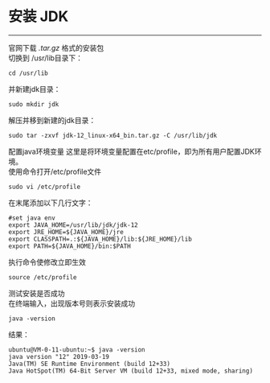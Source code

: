 # 安装 JDK
---
官网下载 *.tar.gz* 格式的安装包  
切换到 /usr/lib目录下：
```shell
cd /usr/lib
```
并新建jdk目录：
```shell
sudo mkdir jdk
```
解压并移到新建的jdk目录：
```shell
sudo tar -zxvf jdk-12_linux-x64_bin.tar.gz -C /usr/lib/jdk
```
配置java环境变量
这里是将环境变量配置在etc/profile，即为所有用户配置JDK环境。  
使用命令打开/etc/profile文件
```shell
sudo vi /etc/profile
```
在末尾添加以下几行文字：
```shell
#set java env
export JAVA_HOME=/usr/lib/jdk/jdk-12
export JRE_HOME=${JAVA_HOME}/jre    
export CLASSPATH=.:${JAVA_HOME}/lib:${JRE_HOME}/lib    
export PATH=${JAVA_HOME}/bin:$PATH
```
执行命令使修改立即生效
```shell
source /etc/profile 
```
测试安装是否成功  
在终端输入，出现版本号则表示安装成功
```shell
java -version
```
结果：
```shell
ubuntu@VM-0-11-ubuntu:~$ java -version
java version "12" 2019-03-19
Java(TM) SE Runtime Environment (build 12+33)
Java HotSpot(TM) 64-Bit Server VM (build 12+33, mixed mode, sharing)
```